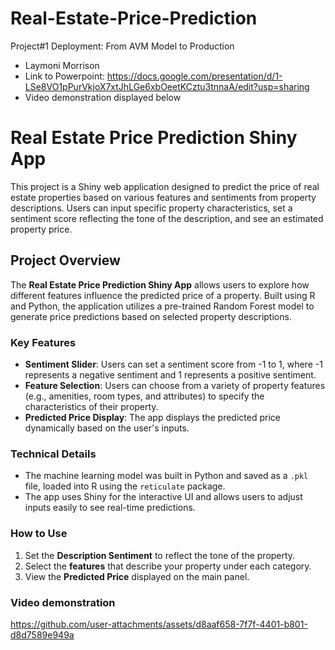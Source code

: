 # Real-Estate-Price-Prediction
Project#1 Deployment: From AVM Model to Production

* Laymoni Morrison
* Link to Powerpoint: https://docs.google.com/presentation/d/1-LSe8VO1pPurVkjoX7xtJhLGe6xbOeetKCztu3tnnaA/edit?usp=sharing 
* Video demonstration displayed below

# Real Estate Price Prediction Shiny App

This project is a Shiny web application designed to predict the price of real estate properties based on various features and sentiments from property descriptions. Users can input specific property characteristics, set a sentiment score reflecting the tone of the description, and see an estimated property price.

## Project Overview

The **Real Estate Price Prediction Shiny App** allows users to explore how different features influence the predicted price of a property. Built using R and Python, the application utilizes a pre-trained Random Forest model to generate price predictions based on selected property descriptions.

### Key Features
- **Sentiment Slider**: Users can set a sentiment score from -1 to 1, where -1 represents a negative sentiment and 1 represents a positive sentiment.
- **Feature Selection**: Users can choose from a variety of property features (e.g., amenities, room types, and attributes) to specify the characteristics of their property.
- **Predicted Price Display**: The app displays the predicted price dynamically based on the user's inputs.

### Technical Details
- The machine learning model was built in Python and saved as a `.pkl` file, loaded into R using the `reticulate` package.
- The app uses Shiny for the interactive UI and allows users to adjust inputs easily to see real-time predictions.

### How to Use
1. Set the **Description Sentiment** to reflect the tone of the property.
2. Select the **features** that describe your property under each category.
3. View the **Predicted Price** displayed on the main panel.

### Video demonstration
https://github.com/user-attachments/assets/d8aaf658-7f7f-4401-b801-d8d7589e949a

